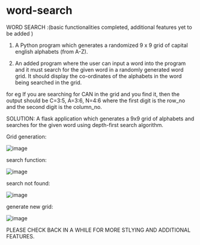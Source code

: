 # word-search

WORD SEARCH :(basic functionalities completed, additional features yet to be added )

1.  A  Python program which generates a randomized 9 x 9 grid of  capital english alphabets (from A-Z).

2. An added program where the user can input a word into the program and it must search for the given word in a randomly generated word grid.
It should display the co-ordinates of the alphabets in the word being searched in the grid.

for eg If you are searching for CAN in the grid and you find it, then the output should be C=3:5, A=3:6, N=4:6 where the first digit is the row_no and the second digit is the column_no. 

SOLUTION:
A flask application which generates a 9x9 grid of alphabets and searches for the given word using depth-first search algorithm.

Grid generation:

![image](https://github.com/aparnasahu5/word-search/assets/95071662/5e93ac80-6924-41f8-a57d-23a41bde133c)

search function:

![image](https://github.com/aparnasahu5/word-search/assets/95071662/6fd29b80-5ccf-45d5-9a23-d464cbc4fca4)

search not found:

![image](https://github.com/aparnasahu5/word-search/assets/95071662/a0e4c5dc-728f-4366-ae0a-ed18c4d25468)

generate new grid:

![image](https://github.com/aparnasahu5/word-search/assets/95071662/7dbb96c2-b46a-4e42-8198-f15c1ef73285)

PLEASE CHECK BACK IN A WHILE FOR MORE STLYING AND ADDITIONAL FEATURES.







